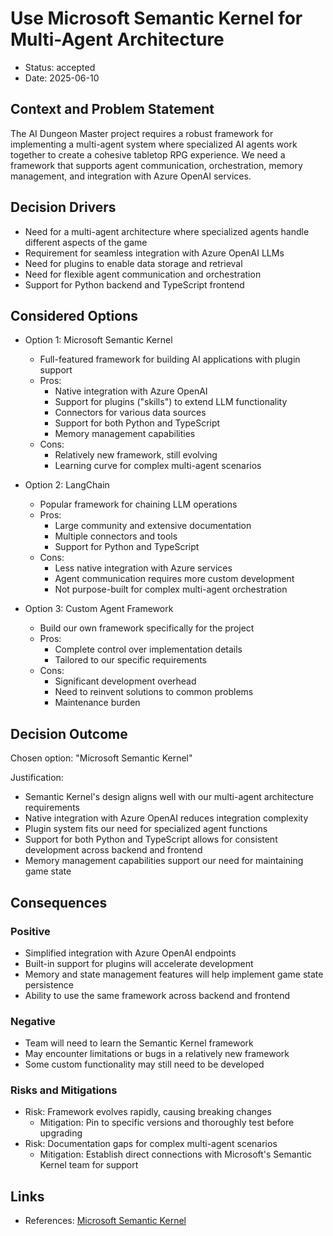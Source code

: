 # Use Microsoft Semantic Kernel for Multi-Agent Architecture

* Status: accepted
* Date: 2025-06-10

## Context and Problem Statement

The AI Dungeon Master project requires a robust framework for implementing a multi-agent system where specialized AI agents work together to create a cohesive tabletop RPG experience. We need a framework that supports agent communication, orchestration, memory management, and integration with Azure OpenAI services.

## Decision Drivers

* Need for a multi-agent architecture where specialized agents handle different aspects of the game
* Requirement for seamless integration with Azure OpenAI LLMs
* Need for plugins to enable data storage and retrieval
* Need for flexible agent communication and orchestration
* Support for Python backend and TypeScript frontend

## Considered Options

* Option 1: Microsoft Semantic Kernel
    * Full-featured framework for building AI applications with plugin support
    * Pros: 
      * Native integration with Azure OpenAI
      * Support for plugins ("skills") to extend LLM functionality
      * Connectors for various data sources
      * Support for both Python and TypeScript
      * Memory management capabilities
    * Cons: 
      * Relatively new framework, still evolving
      * Learning curve for complex multi-agent scenarios

* Option 2: LangChain
    * Popular framework for chaining LLM operations
    * Pros: 
      * Large community and extensive documentation
      * Multiple connectors and tools
      * Support for Python and TypeScript
    * Cons: 
      * Less native integration with Azure services
      * Agent communication requires more custom development
      * Not purpose-built for complex multi-agent orchestration

* Option 3: Custom Agent Framework
    * Build our own framework specifically for the project
    * Pros: 
      * Complete control over implementation details
      * Tailored to our specific requirements
    * Cons: 
      * Significant development overhead
      * Need to reinvent solutions to common problems
      * Maintenance burden

## Decision Outcome

Chosen option: "Microsoft Semantic Kernel"

Justification:
* Semantic Kernel's design aligns well with our multi-agent architecture requirements
* Native integration with Azure OpenAI reduces integration complexity
* Plugin system fits our need for specialized agent functions
* Support for both Python and TypeScript allows for consistent development across backend and frontend
* Memory management capabilities support our need for maintaining game state

## Consequences

### Positive
* Simplified integration with Azure OpenAI endpoints
* Built-in support for plugins will accelerate development
* Memory and state management features will help implement game state persistence
* Ability to use the same framework across backend and frontend

### Negative
* Team will need to learn the Semantic Kernel framework
* May encounter limitations or bugs in a relatively new framework
* Some custom functionality may still need to be developed

### Risks and Mitigations
* Risk: Framework evolves rapidly, causing breaking changes
  * Mitigation: Pin to specific versions and thoroughly test before upgrading
* Risk: Documentation gaps for complex multi-agent scenarios
  * Mitigation: Establish direct connections with Microsoft's Semantic Kernel team for support

## Links

* References: [Microsoft Semantic Kernel](https://github.com/microsoft/semantic-kernel)

